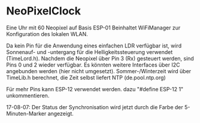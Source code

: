 # NeoPixelClock

Eine Uhr mit 60 Neopixel auf Basis ESP-01
Beinhaltet WiFiManager zur Konfiguration des lokalen WLAN.
 
Da kein Pin für die Anwendung eines einfachen LDR verfügbar ist,
wird Sonnenauf- und -untergang für die Helligkeitssteuerung
verwendet (TimeLord.h). Nachdem die Neopixel über Pin 3 (Rx) gesteuert werden,
sind Pins 0 und 2 wieder verfügbar. Es könnten weitere Interfaces
über I2C angebunden werden (hier nicht umgesetzt).
Sommer-/Winterzeit wird über TimeLib.h berechnet, die Zeit selbst liefert
NTP (de.pool.ntp.org)
 
Für mehr Pins kann ESP-12 verwendet werden. dazu
"#define ESP-12 1" unkommentieren.

17-08-07:
Der Status der Synchronisation wird jetzt durch die Farbe der 5-Minuten-Marker angezeigt.
